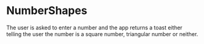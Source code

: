 # NumberShapes

The user is asked to enter a number and the app returns a toast either telling the user the number is a square number, triangular number or neither.
